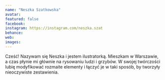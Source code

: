 ```yaml
---
name: "Neszka Szatkowska"
avatar: 
featured: false
facebook: 
instagram: https://instagram.com/neszka.szat
behance: 
web:
images:
---
```

Cześć! Nazywam się Neszka i jestem ilustratorką. Mieszkam w Warszawie, a czas płynie mi głównie na rysowaniu ludzi i grzybów. W swojej twórczości lubię modyfikować rozmaite elementy i łączyć je w taki sposób, by tworzyły nieoczywiste zestawienia.
